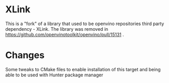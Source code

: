 # XLink

This is a "fork" of a library that used to be openvino repositories third party dependency - XLink. The library was removed in https://github.com/openvinotoolkit/openvino/pull/15131 .

# Changes
Some tweaks to CMake files to enable installation of this target and being able to be used with Hunter package manager
